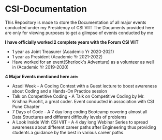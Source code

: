 # CSI-Documentation

This Repository is made to store the Documentation of all major events conducted under my Presidency of CSI VIIT
The Documents provided here are only for viewing purposes to get a glimpse of events conducted by me


**I have officially worked 2 complete years with the Forum CSI VIIT**
* 1 year as Joint Treasurer (Academic Yr 2020-2021)
* 1 year as President (Academic Yr 2021-2022)
* Have worked for an event(Sherlock's Adventure) as a volunteer as well in (Academic Yr 2019-2020)


**4 Major Events mentioned here are:**
* Azadi Week - A Coding Contest with a Guest lecture to boost awareness about Coding and a Hands-On Practice session
* Talk on Competitive Coding - A Talk on Competitive Coding by Mr. Krishna Purohit, a great coder. Event conducted in association with CSI Pune Chapter
* 7 Days of Code - A 7 day long coding Bootcamp covering almost all Data Structures and different difficulty levels of problems
* A Look Inside With CSI VIIT - A 4 day long Webinar Series to spread awareness about different career paths after Engineering thus providing students a guidance by the best in various career paths
